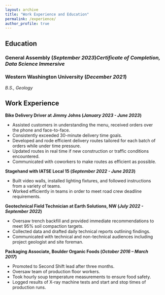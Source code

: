 ```yaml
---
layout: archive
title: "Work Experience and Education"
permalink: /experience/
author_profile: true
---
```


## Education
### General Assembly (_September 2023_)*Certificate of Completion, Data Science Immersive*

### Western Washington University (_December 2021_)
*B.S., Geology*

## Work Experience
**Bike Delivery Driver at Jimmy Johns (_January 2023 - June 2023_)**
-	Assisted customers in understanding the menu, received orders over the phone and face-to-face.
-	Consistently exceeded 30-minute delivery time goals.
-	Developed and rode efficient delivery routes tailored for each batch of orders while under time pressure.
-	Updated routes in real time if new construction or traffic conditions encountered.
-	Communicated with coworkers to make routes as efficient as possible.

**Stagehand with IATSE Local 15 (_September 2022 - June 2023_)**
- Built video walls, installed lighting fixtures, and followed instructions from a variety of teams.
-	Worked efficiently in teams in order to meet road crew deadline requirements.

**Geotechnical Field Technician at Earth Solutions, NW (_July 2022 - September 2022_)**
- Oversaw trench backfill and provided immediate recommendations to meet 95% soil compaction targets.
-	Collected data and drafted daily technical reports outlining findings.
-	Communicated with technical and non-technical audiences including project geologist and site foreman.

**Packaging Associate, Boulder Organic Foods (_October 2016 – March 2017_)**
- Promoted to Second Shift lead after three months.
- Oversaw team of production floor workers.
- Took hourly soup temperature measurements to ensure food safety.
- Logged results of X-ray machine tests and start and stop times of production runs.
